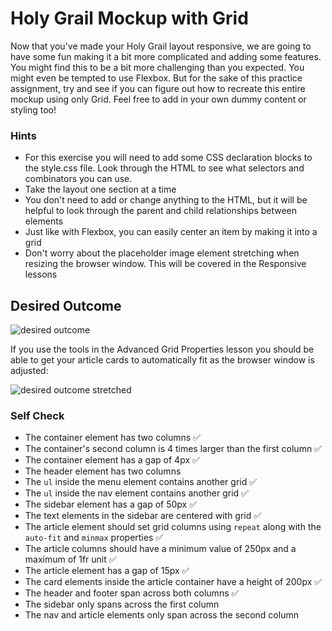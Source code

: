 # Holy Grail Mockup with Grid

Now that you've made your Holy Grail layout responsive, we are going to have some fun making it a bit more complicated and adding some features. You might find this to be a bit more challenging than you expected. You might even be tempted to use Flexbox. But for the sake of this practice assignment, try and see if you can figure out how to recreate this entire mockup using only Grid. Feel free to add in your own dummy content or styling too!

### Hints

- For this exercise you will need to add some CSS declaration blocks to the style.css file. Look through the HTML to see what selectors and combinators you can use.
- Take the layout one section at a time
- You don't need to add or change anything to the HTML, but it will be helpful to look through the parent and child relationships between elements
- Just like with Flexbox, you can easily center an item by making it into a grid
- Don't worry about the placeholder image element stretching when resizing the browser window. This will be covered in the Responsive lessons

## Desired Outcome

![desired outcome](./desired-outcome.png)

If you use the tools in the Advanced Grid Properties lesson you should be able to get your article cards to automatically fit as the browser window is adjusted:

![desired outcome stretched](./desired-outcome-stretched.png)

### Self Check

- The container element has two columns ✅
- The container's second column is 4 times larger than the first column ✅
- The container element has a gap of 4px ✅
- The header element has two columns
- The `ul` inside the menu element contains another grid ✅
- The `ul` inside the nav element contains another grid ✅
- The sidebar element has a gap of 50px ✅
- The text elements in the sidebar are centered with grid ✅
- The article element should set grid columns using `repeat` along with the `auto-fit` and `minmax` properties ✅
- The article columns should have a minimum value of 250px and a maximum of 1fr unit ✅
- The article element has a gap of 15px ✅
- The card elements inside the article container have a height of 200px ✅
- The header and footer span across both columns ✅
- The sidebar only spans across the first column
- The nav and article elements only span across the second column
